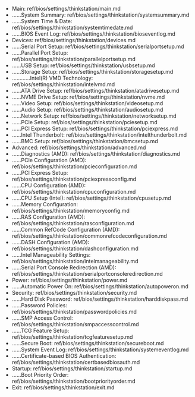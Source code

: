 

- Main: ref/bios/settings/thinkstation/main.md
- ......System Summary: ref/bios/settings/thinkstation/systemsummary.md
- ......System Time & Date: ref/bios/settings/thinkstation/systemtimedate.md
- ......BIOS Event Log: ref/bios/settings/thinkstation/bioseventlog.md
- Devices: ref/bios/settings/thinkstation/devices.md
- ......Serial Port Setup: ref/bios/settings/thinkstation/serialportsetup.md
- ......Parallel Port Setup: ref/bios/settings/thinkstation/parallelportsetup.md
- ......USB Setup: ref/bios/settings/thinkstation/usbsetup.md
- ......Storage Setup: ref/bios/settings/thinkstation/storagesetup.md
- ............Intel(R) VMD Technology: ref/bios/settings/thinkstation/intelvmd.md
- ......ATA Drive Setup: ref/bios/settings/thinkstation/atadrivesetup.md
- ......NVME Drive Setup: ref/bios/settings/thinkstation/nvme.md
- ......Video Setup: ref/bios/settings/thinkstation/videosetup.md
- ......Audio Setup: ref/bios/settings/thinkstation/audiosetup.md
- ......Network Setup: ref/bios/settings/thinkstation/networksetup.md
- ......PCIe Setup: ref/bios/settings/thinkstation/pciesetup.md
- ......PCI Express Setup: ref/bios/settings/thinkstation/pciexpress.md
- ......Intel Thunderbolt: ref/bios/settings/thinkstation/intelthunderbolt.md
- ......BMC Setup: ref/bios/settings/thinkstation/bmcsetup.md
- Advanced: ref/bios/settings/thinkstation/advanced.md
- ......Diagnostics (AMD): ref/bios/settings/thinkstation/diagnostics.md
- ......PCIe Configuration (AMD): ref/bios/settings/thinkstation/pcieconfiguration.md
- ......PCI Express Setup: ref/bios/settings/thinkstation/pciexpressconfig.md
- ......CPU Configuration (AMD): ref/bios/settings/thinkstation/cpuconfiguration.md
- ......CPU Setup (Intel): ref/bios/settings/thinkstation/cpusetup.md
- ......Memory Configuration: ref/bios/settings/thinkstation/memoryconfig.md
- ......RAS Configuration (AMD): ref/bios/settings/thinkstation/rasconfiguration.md
- ......Common RefCode Configuration (AMD): ref/bios/settings/thinkstation/commonrefcodeconfiguration.md
- ......DASH Configuration (AMD): ref/bios/settings/thinkstation/dashconfiguration.md
- ......Intel Manageability Settings: ref/bios/settings/thinkstation/intelmanageability.md
- ......Serial Port Console Redirection (AMD): ref/bios/settings/thinkstation/serialportconsoleredirection.md
- Power: ref/bios/settings/thinkstation/power.md
- ......Automatic Power On: ref/bios/settings/thinkstation/autopoweron.md
- Security: ref/bios/settings/thinkstation/security.md
- ......Hard Disk Password: ref/bios/settings/thinkstation/harddiskpass.md
- ......Password Policies: ref/bios/settings/thinkstation/passwordpolicies.md
- ......SMP Access Control: ref/bios/settings/thinkstation/smpaccesscontrol.md
- ......TCG Feature Setup: ref/bios/settings/thinkstation/tcgfeaturesetup.md
- ......Secure Boot: ref/bios/settings/thinkstation/secureboot.md
- ......System Event Log: ref/bios/settings/thinkstation/systemeventlog.md
- ......Certificate-based BIOS Authentication: ref/bios/settings/thinkstation/certbasedbiosauth.md
- Startup: ref/bios/settings/thinkstation/startup.md
- ......Boot Priority Order: ref/bios/settings/thinkstation/bootpriorityorder.md
- Exit: ref/bios/settings/thinkstation/exit.md

